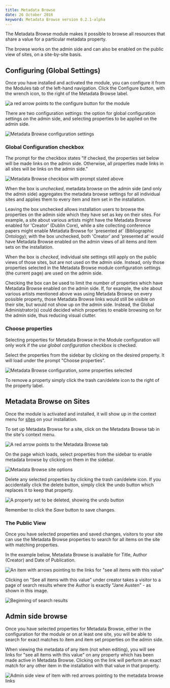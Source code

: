 ```yaml
---
title: Metadata Browse
date: 26 October 2016
keyword: Metadata Browse version 0.2.1-alpha
---
```


The Metadata Browse module makes it possible to browse all resources that share a value for a particular metadata property. 

The browse works on the admin side and can also be enabled on the public view of sites, on a site-by-site basis. 

Configuring (Global Settings)
-----------------
Once you have installed and activated the module, you can configure it from the Modules tab of the left-hand navigation. Click the Configure button, with the wrench icon, to the right of the Metadata Browse label. 

![a red arrow points to the configure button for the module](../modules/modulesfiles/mdbr_config1.png)

There are two configuration settings: the option for global configuration settings on the admin side, and selecting properties to be applied on the admin side.

![Metadata Browse configuration settings](../modules/modulesfiles/mdbr_config2.png)

### Global Configuration checkbox
The prompt for the checkbox states "If checked, the properties set below will be made links on the admin side. Otherwise, all properties made links in all sites will be links on the admin side."

![Metadata Browse checkbox with prompt stated above](../modules/modulesfiles/mdbr_config3.png)

When the box is *unchecked*, metadata browse on the admin side (and only the admin side) aggregates the metadata browse settings for all individual sites and applies them to every item and item set in the installation. 

Leaving the box unchecked allows installation users to browse the properties on the admin side which they have set as key on their sites. For example, a site about various artists might have the Metadata Browse enabled for 'Creator' (Dublin Core), while a site collecting conference papers might enable Metadata Browse for 'presented at' (Bibliographic Ontology); with the box unchecked, both 'Creator' and 'presented at' would have Metadata Browse enabled on the admin views of all items and item sets on the installation.

When the box is *checked*, individual site settings still apply on the public views of those sites, but are not used on the admin side. Instead, only those properties selected in the Metadata Browse module configuration settings (the current page) are used on the admin side.

Checking the box can be used to limit the number of properties which have Metadata Browse enabled on the admin side. If, for example, the site about various artists mentioned above was using Metadata Browse on every possible property, those Metadata Browse links would still be visible on their site, but would not show up on the admin side. Instead, the Global Administrator(s) could decided which properties to enable browsing on for the admin side, thus reducing visual clutter. 

### Choose properties
Selecting properties for Metadata Browse in the Module configuration will only work if the *use global configuration*  checkbox is checked. 

Select the properties from the sidebar by clicking on the desired property. It will load under the prompt "Choose properties".

![Metadata Browse configuration, some properties selected](../modules/modulesfiles/mdbr_config4.png)

To remove a property simply click the trash can/delete icon to the right of the property label.

Metadata Browse on Sites
------------------------------
Once the module is activated and installed, it will show up in the context menu for [sites](../sites/sites.md) on your installation. 

To set up Metadata Browse for a site, click on the Metadata Browse tab in the site's context menu.

![A red arrow points to the Metadata Browse tab](../modules/modulesfiles/mdbr_sites1.png)

On the page which loads, select properties from the sidebar to enable metadata browse by clicking on them in the sidebar.

![Metadata Browse site options](../modules/modulesfiles/mdbr_sites2.png)

Delete any selected properties by clicking the trash can/delete icon. If you accidentally click the delete button, simply click the undo button which replaces it to keep that property. 

![A property set to be deleted, showing the undo button](../modules/modulesfiles/mdbr_sites3.png)

Remember to click the *Save* button to save changes. 

### The Public View
Once you have selected properties and saved changes, visitors to your site can use the Metadata Browse properties to search for all items on the site with matching properties.

In the example below, Metadata Browse is available for Title, Author (Creator) and Date of Publication.

![An item with arrows pointing to the links for "see all items with this value"](../modules/modulesfiles/mdbr_public1.png)

Clicking on "See all items with this value" under creator takes a visitor to a page of search results where the Author is exactly "Jane Austen" - as shown in this image.

![Beginning of search results](../modules/modulesfiles/mdbr_public2.png)

Admin side browse
-------------------
Once you have selected properties for Metadata Browse, either in the configuration for the module or on at least one site, you will be able to search for exact matches to item and item set properties on the admin side.

When viewing the metadata of any item (not when editing), you will see links for "see all items with this value" on any property which has been made active in Metadata Browse. Clicking on the link will perform an exact match for any other item in the installation with that value in that property.

![Admin side view of item with red arrows pointing to the metadata browse links](../modules/modulesfiles/mdbr_admin1.png)
